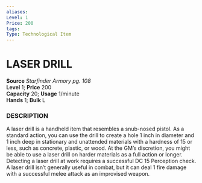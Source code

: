 ```yaml
---
aliases: 
Level: 1
Price: 200
tags: 
Type: Technological Item
---
```


# LASER DRILL

**Source** _Starfinder Armory pg. 108_  
**Level** 1; **Price** 200  
**Capacity** 20; **Usage** 1/minute  
**Hands** 1; **Bulk** L

### DESCRIPTION

A laser drill is a handheld item that resembles a snub-nosed pistol. As a standard action, you can use the drill to create a hole 1 inch in diameter and 1 inch deep in stationary and unattended materials with a hardness of 15 or less, such as concrete, plastic, or wood. At the GM’s discretion, you might be able to use a laser drill on harder materials as a full action or longer. Detecting a laser drill at work requires a successful DC 15 Perception check. A laser drill isn’t generally useful in combat, but it can deal 1 fire damage with a successful melee attack as an improvised weapon.